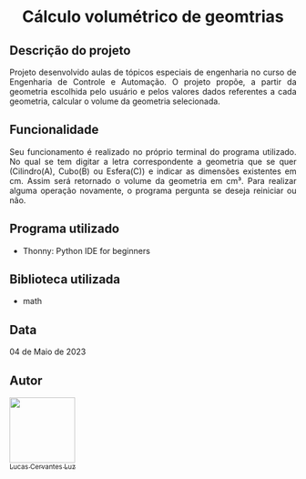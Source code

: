 <h1 align="center"> Cálculo volumétrico de geomtrias </h1>

## Descrição do projeto

<p align="justify">
  Projeto desenvolvido aulas de tópicos especiais de engenharia no curso de Engenharia de Controle e Automação. O projeto propõe, a partir da geometria escolhida pelo
usuário e pelos valores dados referentes a cada geometria, calcular o volume da geometria selecionada.
</p>

## Funcionalidade

<p align="justify">
  Seu funcionamento é realizado no próprio terminal do programa utilizado. No qual se tem digitar a letra correspondente a geometria que se quer (Cilindro(A),
Cubo(B) ou Esfera(C)) e indicar as dimensões existentes em cm. Assim será retornado o volume da geometria em cm³. Para realizar alguma operação novamente, o
programa pergunta se deseja reiniciar ou não.
</p>

## Programa utilizado

* Thonny: Python IDE for beginners

## Biblioteca utilizada

* math

## Data

04 de Maio de 2023

## Autor

[<img src="https://avatars.githubusercontent.com/u/138393073?v=4" width=115><br><sub>Lucas Cervantes Luz</sub>](https://github.com/Cervas23) 
